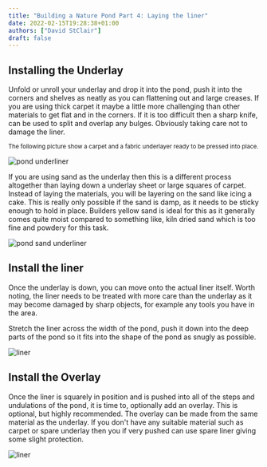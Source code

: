 ```yaml
---
title: "Building a Nature Pond Part 4: Laying the liner"
date: 2022-02-15T19:28:38+01:00
authors: ["David StClair"]
draft: false
---
```

## Installing the Underlay
Unfold or unroll your underlay and drop it into the pond, push it into the corners and shelves as neatly as you can flattening out and large creases.  If you are using thick carpet it maybe a little more challenging than other materials to get flat and in the corners.  If it is too difficult then a sharp knife, can be used to split and overlap any bulges. Obviously taking care not to damage the liner.

<small>The following picture show a carpet and a fabric underlayer ready to be pressed into place.</small>

![pond underliner](../laying-carpet-liner.jpg)

If you are using sand as the underlay then this is a different process altogether than laying down a underlay sheet or large squares of carpet.  Instead of laying the materials, you will be layering on the sand like icing a cake. This is really only possible if the sand is damp, as it needs to be sticky enough to hold in place.  Builders yellow sand is ideal for this as it generally comes quite moist compared to something like, kiln dried sand which is too fine and powdery for this task.

![pond sand underliner](../soft-sand-pond-liner.jpg)

## Install the liner
Once the underlay is down, you can move onto the actual liner itself. Worth noting, the liner needs to be treated with more care than the underlay as it may become damaged by sharp objects, for example any tools you have in the area.

Stretch the liner across the width of the pond, push it down into the deep parts of the pond so it fits into the shape of the pond as snugly as possible.  

![liner](../laying-the-liner.jpg)

## Install the Overlay

Once the liner is squarely in position and is pushed into all of the steps and undulations of the pond, it is time to, optionally add an overlay.  This is optional, but highly recommended.  The overlay can be made from the same material as the underlay.
If you don't have any suitable material such as carpet or spare underlay then you if very pushed can use spare liner giving some slight protection.

![liner](../pond-example-overlay1.jpg)
